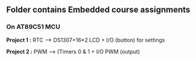 ## Folder contains Embedded course assignments

### On AT89C51 MCU

**Project 1 :**  RTC --> DS1307+16*2 LCD + I/O (button) for settings

**Project 2 :**  PWM --> (Timers 0 & 1 + I/O PWM (output)
